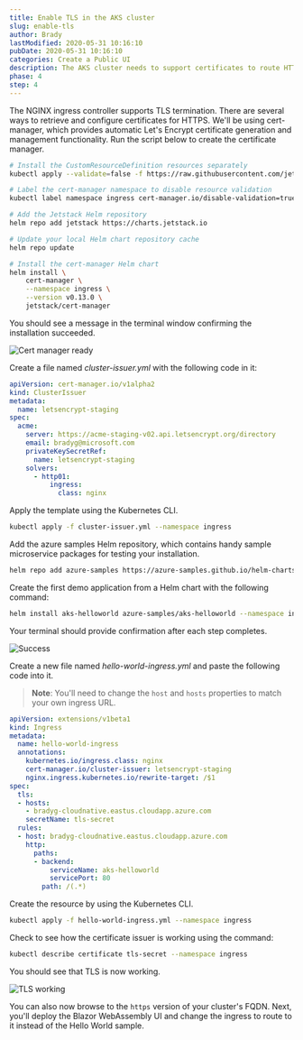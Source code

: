 ```yaml
---
title: Enable TLS in the AKS cluster
slug: enable-tls
author: Brady
lastModified: 2020-05-31 10:16:10
pubDate: 2020-05-31 10:16:10
categories: Create a Public UI
description: The AKS cluster needs to support certificates to route HTTPS traffic to the ingress. It's also a requirement to use gRPC within the cluster.
phase: 4
step: 4
---
```


The NGINX ingress controller supports TLS termination. There are several ways to retrieve and configure certificates for HTTPS. We'll be using cert-manager, which provides automatic Let's Encrypt certificate generation and management functionality. Run the script below to create the certificate manager.

```bash
# Install the CustomResourceDefinition resources separately
kubectl apply --validate=false -f https://raw.githubusercontent.com/jetstack/cert-manager/release-0.13/deploy/manifests/00-crds.yaml

# Label the cert-manager namespace to disable resource validation
kubectl label namespace ingress cert-manager.io/disable-validation=true

# Add the Jetstack Helm repository
helm repo add jetstack https://charts.jetstack.io

# Update your local Helm chart repository cache
helm repo update

# Install the cert-manager Helm chart
helm install \
    cert-manager \
    --namespace ingress \
    --version v0.13.0 \
    jetstack/cert-manager
```

You should see a message in the terminal window confirming the installation succeeded.

![Cert manager ready](media/certs-enabled.png)

Create a file named *cluster-issuer.yml* with the following code in it:

```yml
apiVersion: cert-manager.io/v1alpha2
kind: ClusterIssuer
metadata:
  name: letsencrypt-staging
spec:
  acme:
    server: https://acme-staging-v02.api.letsencrypt.org/directory
    email: bradyg@microsoft.com
    privateKeySecretRef:
      name: letsencrypt-staging
    solvers:
      - http01:
          ingress:
            class: nginx
```

Apply the template using the Kubernetes CLI.

```bash
kubectl apply -f cluster-issuer.yml --namespace ingress
```

Add the azure samples Helm repository, which contains handy sample microservice packages for testing your installation.

```bash
helm repo add azure-samples https://azure-samples.github.io/helm-charts/
```

Create the first demo application from a Helm chart with the following command:

```bash
helm install aks-helloworld azure-samples/aks-helloworld --namespace ingress
```

Your terminal should provide confirmation after each step completes.

![Success](media/success.png)

Create a new file named *hello-world-ingress.yml* and paste the following code into it.

> **Note**: You'll need to change the `host` and `hosts` properties to match your own ingress URL.

```yml
apiVersion: extensions/v1beta1
kind: Ingress
metadata:
  name: hello-world-ingress
  annotations:
    kubernetes.io/ingress.class: nginx
    cert-manager.io/cluster-issuer: letsencrypt-staging
    nginx.ingress.kubernetes.io/rewrite-target: /$1
spec:
  tls:
  - hosts:
    - bradyg-cloudnative.eastus.cloudapp.azure.com
    secretName: tls-secret
  rules:
  - host: bradyg-cloudnative.eastus.cloudapp.azure.com
    http:
      paths:
      - backend:
          serviceName: aks-helloworld
          servicePort: 80
        path: /(.*)
```

Create the resource by using the Kubernetes CLI.

```bash
kubectl apply -f hello-world-ingress.yml --namespace ingress
```

Check to see how the certificate issuer is working using the command:

```bash
kubectl describe certificate tls-secret --namespace ingress
```

You should see that TLS is now working.

![TLS working](media/tls-working.png)

You can also now browse to the `https` version of your cluster's FQDN. Next, you'll deploy the Blazor WebAssembly UI and change the ingress to route to it instead of the Hello World sample.
